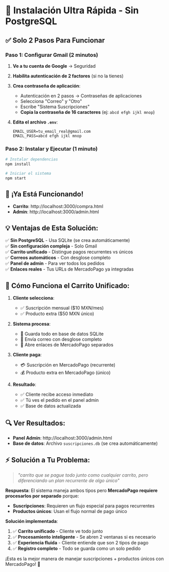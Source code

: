 # 🚀 Instalación Ultra Rápida - Sin PostgreSQL

## ✅ **Solo 2 Pasos Para Funcionar**

### Paso 1: Configurar Gmail (2 minutos)

1. **Ve a tu cuenta de Google** → Seguridad
2. **Habilita autenticación de 2 factores** (si no la tienes)
3. **Crea contraseña de aplicación**:
   - Autenticación en 2 pasos → Contraseñas de aplicaciones
   - Selecciona "Correo" y "Otro"
   - Escribe "Sistema Suscripciones" 
   - **Copia la contraseña de 16 caracteres** (ej: `abcd efgh ijkl mnop`)

4. **Edita el archivo `.env`**:
   ```env
   EMAIL_USER=tu_email_real@gmail.com
   EMAIL_PASS=abcd efgh ijkl mnop
   ```

### Paso 2: Instalar y Ejecutar (1 minuto)

```bash
# Instalar dependencias
npm install

# Iniciar el sistema
npm start
```

## 🎉 **¡Ya Está Funcionando!**

- **Carrito**: http://localhost:3000/compra.html
- **Admin**: http://localhost:3000/admin.html

## 💡 **Ventajas de Esta Solución:**

✅ **Sin PostgreSQL** - Usa SQLite (se crea automáticamente)  
✅ **Sin configuración compleja** - Solo Gmail  
✅ **Carrito unificado** - Distingue pagos recurrentes vs únicos  
✅ **Correos automáticos** - Con desglose completo  
✅ **Panel de admin** - Para ver todos los pedidos  
✅ **Enlaces reales** - Tus URLs de MercadoPago ya integradas  

## 🛒 **Cómo Funciona el Carrito Unificado:**

1. **Cliente selecciona**:
   - ✅ Suscripción mensual ($10 MXN/mes)
   - ✅ Producto extra ($50 MXN único)

2. **Sistema procesa**:
   - 📝 Guarda todo en base de datos SQLite
   - 📧 Envía correo con desglose completo
   - 🔗 Abre enlaces de MercadoPago separados

3. **Cliente paga**:
   - 💳 Suscripción en MercadoPago (recurrente)
   - 💰 Producto extra en MercadoPago (único)

4. **Resultado**:
   - ✅ Cliente recibe acceso inmediato
   - ✅ Tú ves el pedido en el panel admin
   - ✅ Base de datos actualizada

## 🔍 **Ver Resultados:**

- **Panel Admin**: http://localhost:3000/admin.html
- **Base de datos**: Archivo `suscripciones.db` (se crea automáticamente)

## ⚡ **Solución a Tu Problema:**

> *"carrito que se pague todo junto como cualquier carrito, pero diferenciando un plan recurrente de algo único"*

**Respuesta**: El sistema maneja ambos tipos pero **MercadoPago requiere procesarlos por separado** porque:

- **Suscripciones**: Requieren un flujo especial para pagos recurrentes
- **Productos únicos**: Usan el flujo normal de pago único

**Solución implementada**:
1. ✅ **Carrito unificado** - Cliente ve todo junto
2. ✅ **Procesamiento inteligente** - Se abren 2 ventanas si es necesario
3. ✅ **Experiencia fluida** - Cliente entiende que son 2 tipos de pago
4. ✅ **Registro completo** - Todo se guarda como un solo pedido

¡Esta es la mejor manera de manejar suscripciones + productos únicos con MercadoPago! 🎯

